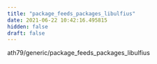```yaml
---
title: "package_feeds_packages_libulfius"
date: 2021-06-22 10:42:16.495815
hidden: false
draft: false
---
```


ath79/generic/package_feeds_packages_libulfius

